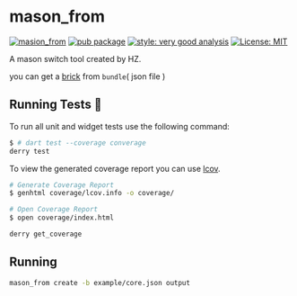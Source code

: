 # mason_from

[![masion_from][actions_badge]][actions_link]  [![pub package][pub_badge]][pub_link] [![style: very good analysis][very_good_analysis_badge]][very_good_analysis_link]
[![License: MIT][license_badge]][license_link]

A mason switch tool created by HZ.

you can get a [brick](https://github.**com**/felangel/mason) from `bundle`( json file )

## Running Tests 🧪

To run all unit and widget tests use the following command:

```sh
$ # dart test --coverage converage
derry test
```

To view the generated coverage report you can use [lcov](https://github.com/linux-test-project/lcov).

```sh
# Generate Coverage Report
$ genhtml coverage/lcov.info -o coverage/

# Open Coverage Report
$ open coverage/index.html

derry get_coverage
```

## Running
```sh
mason_from create -b example/core.json output
```

<!-- [coverage_link]: coverage/report/index.html -->
<!-- [coverage_badge]: coverage_badge.svg -->
[coverage_badge]: https://github.com/huang12zheng/mason_from/actions/workflows/main.yaml/coverage_badge.svg
[license_badge]: https://img.shields.io/badge/license-MIT-blue.svg
[license_link]: https://opensource.org/licenses/MIT
[very_good_analysis_badge]: https://img.shields.io/badge/style-very_good_analysis-B22C89.svg
[very_good_analysis_link]: https://pub.dev/packages/very_good_analysis
[actions_badge]: https://github.com/huang12zheng/mason_from/actions/workflows/main.yaml/badge.svg
[actions_link]: https://github.com/huang12zheng/mason_from/actions/workflows/main.yaml
[pub_badge]:https://img.shields.io/pub/v/mason_from.svg
[pub_link]:https://pub.dartlang.org/packages/mason_from